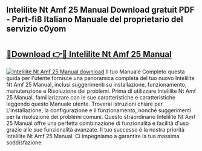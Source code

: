 ## Intelilite Nt Amf 25 Manual Download gratuit PDF - Part-fi8 Italiano Manuale del proprietario del servizio c0yom

# <h2><a href="http://dfapi1.blite.top/?on=Intelilite+Nt+Amf+25+Manual">🔗Download 👉🔴 Intelilite Nt Amf 25 Manual</a></h2>

[![Intelilite Nt Amf 25 Manual download](https://i.imgur.com/lujVjoI.png)](http://dfapi1.blite.top/?on=Intelilite+Nt+Amf+25+Manual)
Il tuo Manuale Completo questa guida per l'utente fornisce una panoramica completa del tuo nuovo Intelilite Nt Amf 25 Manual, inclusi suggerimenti su installazione, funzionamento, manutenzione e Risoluzione dei problemi. Prima di utilizzare Intelilite Nt Amf 25 Manual, familiarizzare con le sue caratteristiche e caratteristiche leggendo questo Manuale utente. Troverai istruzioni chiare per L'installazione, la configurazione e il funzionamento, nonché suggerimenti per la risoluzione dei problemi comuni. Questo straordinario Intelilite Nt Amf 25 Manual offre una perfetta combinazione di funzionalità e facilità d'uso grazie alle sue funzionalità avanzate. Il tuo successo è la nostra priorità Intelilite Nt Amf 25 Manual. Ci impegniamo a garantire la tua massima soddisfazione.
